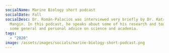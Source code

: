 ```yaml
---
socialName: Marine Biology short podcast
socialDate: Fall
socialDesc: Dr. Román-Palacios was interviewed very briefly by Dr. Katrina
  Mangin. In this podcast, he speaks about some of his research and touch upon
  some general and personal advice on science and academia.
tags:
  - "2020"
image: /assets/images/socials/marine-biology-short-podcast.png
---
```

